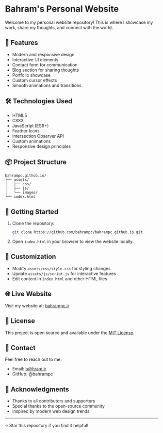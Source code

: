 # Bahram's Personal Website

Welcome to my personal website repository! This is where I showcase my work, share my thoughts, and connect with the world.

## 🚀 Features

- Modern and responsive design
- Interactive UI elements
- Contact form for communication
- Blog section for sharing thoughts
- Portfolio showcase
- Custom cursor effects
- Smooth animations and transitions

## 🛠️ Technologies Used

- HTML5
- CSS3
- JavaScript (ES6+)
- Feather Icons
- Intersection Observer API
- Custom animations
- Responsive design principles

## 📦 Project Structure

```
bahrampc.github.io/
├── assets/
│   ├── css/
│   ├── js/
│   └── images/
└── index.html
```

## 🚀 Getting Started

1. Clone the repository:
   ```bash
   git clone https://github.com/bahrampc/bahrampc.github.io.git
   ```

2. Open `index.html` in your browser to view the website locally.

## 🎨 Customization

- Modify `assets/css/style.css` for styling changes
- Update `assets/js/script.js` for interactive features
- Edit content in `index.html` and other HTML files

## 🌐 Live Website

Visit my website at: [bahrampc.ir](https://bahrampc.ir)

## 📝 License

This project is open source and available under the [MIT License](LICENSE).

## 🤝 Contact

Feel free to reach out to me:
- Email: [b@hram.ir](mailto:b@hram.ir)
- GitHub: [@bahrampc](https://github.com/bahrampc)

## 🙏 Acknowledgments

- Thanks to all contributors and supporters
- Special thanks to the open-source community
- Inspired by modern web design trends

---

⭐ Star this repository if you find it helpful!
